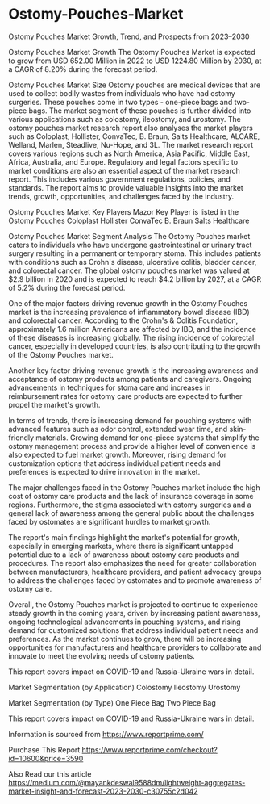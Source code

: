 # Ostomy-Pouches-Market
Ostomy Pouches Market Growth, Trend, and Prospects from 2023–2030

Ostomy Pouches Market Growth
The Ostomy Pouches Market is expected to grow from USD 652.00 Million in 2022 to USD 1224.80 Million by 2030, at a CAGR of 8.20% during the forecast period.

Ostomy Pouches Market Size
Ostomy pouches are medical devices that are used to collect bodily wastes from individuals who have had ostomy surgeries. These pouches come in two types - one-piece bags and two-piece bags. The market segment of these pouches is further divided into various applications such as colostomy, ileostomy, and urostomy. The ostomy pouches market research report also analyses the market players such as Coloplast, Hollister, ConvaTec, B. Braun, Salts Healthcare, ALCARE, Welland, Marlen, Steadlive, Nu-Hope, and 3L. The market research report covers various regions such as North America, Asia Pacific, Middle East, Africa, Australia, and Europe. Regulatory and legal factors specific to market conditions are also an essential aspect of the market research report. This includes various government regulations, policies, and standards. The report aims to provide valuable insights into the market trends, growth, opportunities, and challenges faced by the industry.

Ostomy Pouches Market Key Players
Mazor Key Player is listed in the Ostomy Pouches
Coloplast
Hollister
ConvaTec
B. Braun
Salts Healthcare

Ostomy Pouches Market Segment Analysis
The Ostomy Pouches market caters to individuals who have undergone gastrointestinal or urinary tract surgery resulting in a permanent or temporary stoma. This includes patients with conditions such as Crohn's disease, ulcerative colitis, bladder cancer, and colorectal cancer. The global ostomy pouches market was valued at $2.9 billion in 2020 and is expected to reach $4.2 billion by 2027, at a CAGR of 5.2% during the forecast period.

One of the major factors driving revenue growth in the Ostomy Pouches market is the increasing prevalence of inflammatory bowel disease (IBD) and colorectal cancer. According to the Crohn's & Colitis Foundation, approximately 1.6 million Americans are affected by IBD, and the incidence of these diseases is increasing globally. The rising incidence of colorectal cancer, especially in developed countries, is also contributing to the growth of the Ostomy Pouches market.

Another key factor driving revenue growth is the increasing awareness and acceptance of ostomy products among patients and caregivers. Ongoing advancements in techniques for stoma care and increases in reimbursement rates for ostomy care products are expected to further propel the market's growth.

In terms of trends, there is increasing demand for pouching systems with advanced features such as odor control, extended wear time, and skin-friendly materials. Growing demand for one-piece systems that simplify the ostomy management process and provide a higher level of convenience is also expected to fuel market growth. Moreover, rising demand for customization options that address individual patient needs and preferences is expected to drive innovation in the market.

The major challenges faced in the Ostomy Pouches market include the high cost of ostomy care products and the lack of insurance coverage in some regions. Furthermore, the stigma associated with ostomy surgeries and a general lack of awareness among the general public about the challenges faced by ostomates are significant hurdles to market growth.

The report's main findings highlight the market's potential for growth, especially in emerging markets, where there is significant untapped potential due to a lack of awareness about ostomy care products and procedures. The report also emphasizes the need for greater collaboration between manufacturers, healthcare providers, and patient advocacy groups to address the challenges faced by ostomates and to promote awareness of ostomy care.

Overall, the Ostomy Pouches market is projected to continue to experience steady growth in the coming years, driven by increasing patient awareness, ongoing technological advancements in pouching systems, and rising demand for customized solutions that address individual patient needs and preferences. As the market continues to grow, there will be increasing opportunities for manufacturers and healthcare providers to collaborate and innovate to meet the evolving needs of ostomy patients.

This report covers impact on COVID-19 and Russia-Ukraine wars in detail.

Market Segmentation (by Application)
Colostomy
Ileostomy
Urostomy

Market Segmentation (by Type)
One Piece Bag
Two Piece Bag

This report covers impact on COVID-19 and Russia-Ukraine wars in detail.

Information is sourced from https://www.reportprime.com/

Purchase This Report
https://www.reportprime.com/checkout?id=10600&price=3590

Also Read our this article
https://medium.com/@mayankdeswal9588dm/lightweight-aggregates-market-insight-and-forecast-2023-2030-c30755c2d042
